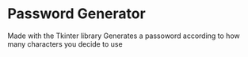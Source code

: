 # Password Generator
Made with the Tkinter library
Generates a passoword according to how many characters you decide to use
